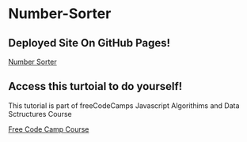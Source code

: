 # Number-Sorter




## Deployed Site On GitHub Pages!
[Number Sorter](https://meganm672.github.io/Number-Sorter/)


## Access this turtoial to do yourself!
This tutorial is part of freeCodeCamps Javascript Algorithims and Data Sctructures Course

[Free Code Camp Course](https://www.freecodecamp.org/learn/javascript-algorithms-and-data-structures-v8/)